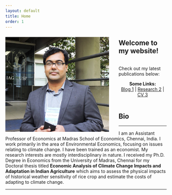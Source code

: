 ```yaml
---
layout: default
title: Home
order: 1
---
```


<img src="/images/AP_Brazil.jpg" align=left style="width:324px;height:297px;margin-top:10px;margin-right:30px"/>
<h2 style="text-align:left;">Welcome to my website! </h2>
<br />
Check out my latest publications below:

<p align="center">
  <b>Some Links:</b><br>
  <a href="#">Blog 1</a> |
  <a href="#">Research 2</a> |
  <a href="#">CV 3</a>
  <br><br>
  <!img src="http://s.4cdn.org/image/title/105.gif">
</p>


## Bio
------------------------------------
I am an Assistant Professor of Economics at Madras School of Economics, Chennai, India. I work primarily in the area of Environmental Economics, focusing on issues relating to climate change. I have been trained as an economist. My research interests are mostly interdisciplinary in nature. I received my Ph.D. Degree in Economics from the University of Madras, Chennai for my Doctoral thesis titled **Economic Analysis of Climate Change Impacts and Adaptation in Indian Agriculture** which aims to assess the physical impacts of historical weather sensitivity of rice crop and estimate the costs of adapting to climate change.

------------------------------------
